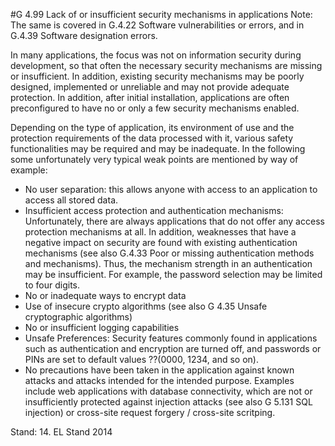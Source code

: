 #G 4.99 Lack of or insufficient security mechanisms in applications
Note: The same is covered in G.4.22 Software vulnerabilities or errors, and in G.4.39 Software designation errors.

In many applications, the focus was not on information security during development, so that often the necessary security mechanisms are missing or insufficient. In addition, existing security mechanisms may be poorly designed, implemented or unreliable and may not provide adequate protection. In addition, after initial installation, applications are often preconfigured to have no or only a few security mechanisms enabled.

Depending on the type of application, its environment of use and the protection requirements of the data processed with it, various safety functionalities may be required and may be inadequate. In the following some unfortunately very typical weak points are mentioned by way of example:

* No user separation: this allows anyone with access to an application to access all stored data.
* Insufficient access protection and authentication mechanisms: Unfortunately, there are always applications that do not offer any access protection mechanisms at all. In addition, weaknesses that have a negative impact on security are found with existing authentication mechanisms (see also G.4.33 Poor or missing authentication methods and mechanisms). Thus, the mechanism strength in an authentication may be insufficient. For example, the password selection may be limited to four digits.
* No or inadequate ways to encrypt data
* Use of insecure crypto algorithms (see also G 4.35 Unsafe cryptographic algorithms)
* No or insufficient logging capabilities
* Unsafe Preferences: Security features commonly found in applications such as authentication and encryption are turned off, and passwords or PINs are set to default values ??(0000, 1234, and so on).
* No precautions have been taken in the application against known attacks and attacks intended for the intended purpose. Examples include web applications with database connectivity, which are not or insufficiently protected against injection attacks (see also G 5.131 SQL injection) or cross-site request forgery / cross-site scritping.


Stand: 14. EL Stand 2014



